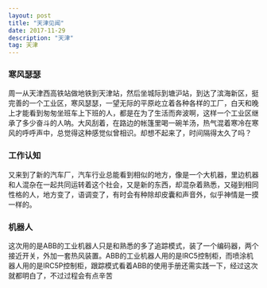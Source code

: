 ```yaml
---
layout: post
title: "天津见闻"
date: 2017-11-29 
description: "天津"
tag: 天津
---
```

### 寒风瑟瑟
周一从天津西高铁站做地铁到天津站，然后坐城际到塘沪站，到达了滨海新区，挺完善的一个工业区，寒风瑟瑟，一望无际的平原屹立着各种各样的工厂，白天和晚上才能看到匆匆坐班车上下班的人，都是在为了生活而奔波啊，这样一个工业区继承了多少奋斗的人呐。大风刮着，在路边的帐篷里喝一碗羊汤，热气混着寒冷在寒风的呼呼声中，总觉得这种感觉似曾相识。却想不起来了，时间隔得太久了吗？
### 工作认知
又来到了新的汽车厂，汽车行业总能看到相似的地方，像是一个大机器，里边机器和人混杂在一起共同运转着这个社会，又是新的东西，却混杂着熟悉，又碰到相同性格的人，地方变了，语调变了，有时会有种除却皮囊和声音外，似乎神情是一摸一样的。
### 机器人
这次用的是ABB的工业机器人只是和熟悉的多了追踪模式，装了一个编码器，两个接近开关，外加一套热风装置。ABB的工业机器人用的是IRC5控制柜，而喷涂机器人用的是IRC5P控制柜，跟踪模式看着ABB的使用手册还需实践一下，经过这次就都明白了，不过过程会有点辛苦